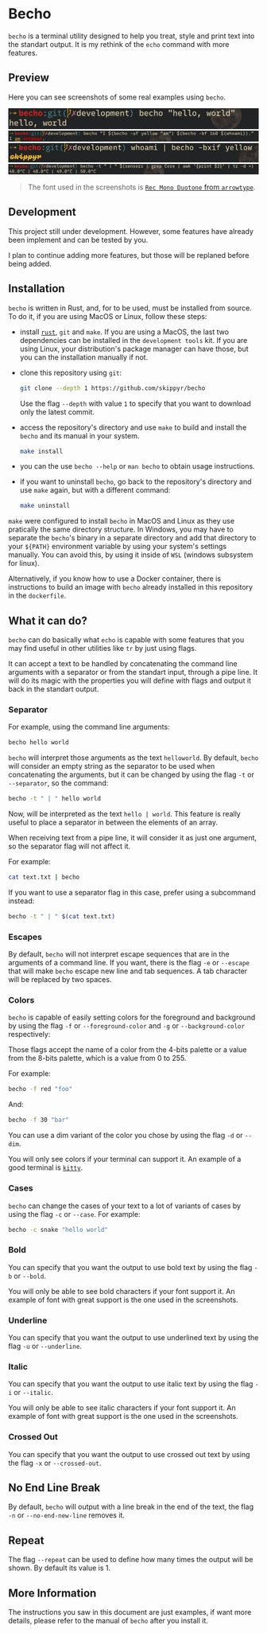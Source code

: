 # Becho

`becho` is a terminal utility designed to help you treat, style and print text
into the standart output. It is my rethink of the `echo` command with more
features.


## Preview

Here you can see screenshots of some real examples using `becho`.

![](preview/preview_0.png)
![](preview/preview_1.png)
![](preview/preview_2.png)
![](preview/preview_3.png)

> The font used in the screenshots is
[`Rec Mono Duotone` from `arrowtype`](https://github.com/arrowtype/recursive).

## Development

This project still under development. However, some features have already been
implement and can be tested by you.

I plan to continue adding more features, but those will be replaned before being
added.

## Installation

`becho` is written in Rust, and, for to be used, must be installed from source.
To do it, if you are using MacOS or Linux, follow these steps:

  + install [`rust`](https://www.rust-lang.org), `git` and `make`. If you
    are using a MacOS, the last two dependencies can be installed in the
    `development tools` kit. If you are using Linux, your distribution's package
    manager can have those, but you can the installation manually if not.
  + clone this repository using `git`:

    ```bash
    git clone --depth 1 https://github.com/skippyr/becho
    ```

    Use the flag `--depth` with value `1` to specify that you want to download
    only the latest commit.
  + access the repository's directory and use `make` to build and install
    the `becho` and its manual in your system.

    ```bash
    make install
    ```
  + you can the use `becho --help` or `man becho` to obtain usage instructions.
  + if you want to uninstall `becho`, go back to the repository's directory
    and use `make` again, but with a different command:

    ```bash
    make uninstall
    ```

`make` were configured to install `becho` in MacOS and Linux as they use
pratically the same directory structure. In Windows, you may have to separate
the `becho`'s binary in a separate directory and add that directory to your
`${PATH}` environment variable by using your system's settings manually. You
can avoid this, by using it inside of `WSL` (windows subsystem for linux).

Alternatively, if you know how to use a Docker container, there is instructions
to build an image with `becho` already installed in this repository in the
`dockerfile`.

## What it can do?

`becho` can do basically what `echo` is capable with some features that you
may find useful in other utilities like `tr` by just using flags.

It can accept a text to be handled by concatenating the command line arguments
with a separator or from the standart input, through a pipe line. It will do its
magic with the properties you will define with flags and output it back in the
standart output.


### Separator

For example, using the command line arguments:

```bash
becho hello world
```

`becho` will interpret those arguments as the text `helloworld`. By default,
`becho` will consider an empty string as the separator to be used when
concatenating the arguments, but it can be changed by using the flag
`-t` or `--separator`, so the command:

```bash
becho -t " | " hello world
```

Now, will be interpreted as the text `hello | world`. This feature
is really useful to place a separator in between the elements of an array.

When receiving text from a pipe line, it will consider it as just one
argument, so the separator flag will not affect it.

For example:

```bash
cat text.txt | becho
```

If you want to use a separator flag in this case, prefer using a subcommand
instead:

```bash
becho -t " | " $(cat text.txt)
```

### Escapes

By default, `becho` will not interpret escape sequences that are in the
arguments of a command line. If you want, there is the flag `-e` or `--escape`
that will make `becho` escape new line and tab sequences. A tab character will
be replaced by two spaces.

### Colors

`becho` is capable of easily setting colors for the foreground and background
by using the flag `-f` or `--foreground-color` and `-g` or `--background-color`
respectively:

Those flags accept the name of a color from the 4-bits palette or a value
from the 8-bits palette, which is a value from 0 to 255.

For example:

```bash
becho -f red "foo"
```

And:

```bash
becho -f 30 "bar"
```

You can use a dim variant of the color you chose by using the flag `-d` or
`--dim`.

You will only see colors if your terminal can support it. An example of a
good terminal is [`kitty`](https://github.com/kovidgoyal/kitty).

### Cases

`becho` can change the cases of your text to a lot of variants of cases by
using the flag `-c` or `--case`. For example:

```bash
becho -c snake "hello world"
```

### Bold

You can specify that you want the output to use bold text by using the
flag `-b` or `--bold`.

You will only be able to see bold characters if your font support it. An example
of font with great support is the one used in the screenshots.

### Underline

You can specify that you want the output to use underlined text by using the
flag `-u` or `--underline`.

### Italic

You can specify that you want the output to use italic text by using the
flag `-i` or `--italic`.

You will only be able to see italic characters if your font support it. An
example of font with great support is the one used in the screenshots.

### Crossed Out

You can specify that you want the output to use crossed out text by using the
flag `-x` or `--crossed-out`.


## No End Line Break

By default, `becho` will output with a line break in the end
of the text, the flag `-n` or `--no-end-new-line` removes it.

## Repeat

The flag `--repeat` can be used to define how many times the
output will be shown. By default its value is 1.


## More Information

The instructions you saw in this document are just examples, if want more
details, please refer to the manual of `becho` after you install it.
